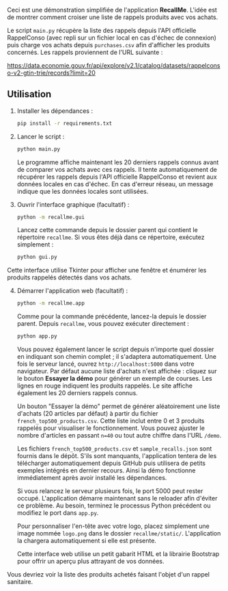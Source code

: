 

Ceci est une démonstration simplifiée de l'application **RecallMe**. L'idée est de montrer comment croiser une liste de rappels produits avec vos achats.

Le script `main.py` récupère la liste des rappels depuis l'API officielle
RappelConso (avec repli sur un fichier local en cas d'échec de connexion) puis
charge vos achats depuis `purchases.csv` afin d'afficher les produits
concernés. Les rappels proviennent de l'URL suivante :

https://data.economie.gouv.fr/api/explore/v2.1/catalog/datasets/rappelconso-v2-gtin-trie/records?limit=20


## Utilisation

1.  Installer les dépendances :
    ```bash
    pip install -r requirements.txt
    ```
2.  Lancer le script :
    ```bash
    python main.py
    ```
    Le programme affiche maintenant les 20 derniers rappels connus avant de
    comparer vos achats avec ces rappels. Il tente automatiquement de récupérer
    les rappels depuis l'API officielle RappelConso et revient aux données
    locales en cas d'échec. En cas d'erreur réseau, un message indique que les
    données locales sont utilisées.

3.  Ouvrir l'interface graphique (facultatif) :
    ```bash
    python -m recallme.gui
    ```
    Lancez cette commande depuis le dossier parent qui contient le
    répertoire `recallme`. Si vous êtes déjà dans ce répertoire, exécutez
    simplement :
    ```bash
    python gui.py
    ```

Cette interface utilise Tkinter pour afficher une fenêtre et énumérer les
produits rappelés détectés dans vos achats.

4.  Démarrer l'application web (facultatif) :
    ```bash
    python -m recallme.app
    ```
    Comme pour la commande précédente, lancez-la depuis le dossier parent.
    Depuis `recallme`, vous pouvez exécuter directement :
    ```bash
    python app.py
    ```
    Vous pouvez également lancer le script depuis n'importe quel dossier en
    indiquant son chemin complet ; il s'adaptera automatiquement.
    Une fois le serveur lancé, ouvrez `http://localhost:5000` dans votre navigateur.
    Par défaut aucune liste d'achats n'est affichée : cliquez sur le bouton
    **Essayer la démo** pour générer un exemple de courses. Les lignes en rouge
    indiquent les produits rappelés. Le site affiche également les 20 derniers
    rappels connus.

    Un bouton "Essayer la démo" permet de générer aléatoirement une liste
    d'achats (20 articles par défaut) à partir du fichier
    `french_top500_products.csv`. Cette liste inclut entre 0 et 3 produits
    rappelés pour visualiser le fonctionnement. Vous pouvez ajuster le nombre
    d'articles en passant `n=40` ou tout autre chiffre dans l'URL `/demo`.

    Les fichiers `french_top500_products.csv` et `sample_recalls.json` sont
    fournis dans le dépôt. S'ils sont manquants, l'application tentera de les
    télécharger automatiquement depuis GitHub puis utilisera de petits exemples
    intégrés en dernier recours. Ainsi la démo fonctionne immédiatement après
    avoir installé les dépendances.

    Si vous relancez le serveur plusieurs fois, le port 5000 peut rester
    occupé. L'application démarre maintenant sans le reloader afin d'éviter ce
    problème. Au besoin, terminez le processus Python précédent ou modifiez le
    port dans `app.py`.

    Pour personnaliser l'en-tête avec votre logo, placez simplement une image
    nommée `logo.png` dans le dossier `recallme/static/`. L'application la
    chargera automatiquement si elle est présente.

    Cette interface web utilise un petit gabarit HTML et la librairie Bootstrap
    pour offrir un aperçu plus attrayant de vos données.

Vous devriez voir la liste des produits achetés faisant l'objet d'un rappel sanitaire.
